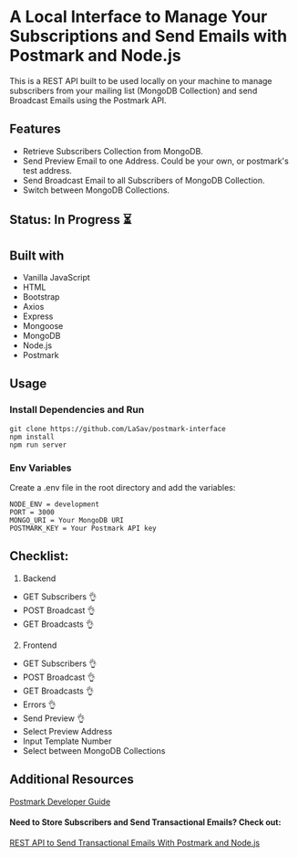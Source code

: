 # A Local Interface to Manage Your Subscriptions and Send Emails with Postmark and Node.js

This is a REST API built to be used locally on your machine to manage subscribers from your mailing list (MongoDB Collection) and send Broadcast Emails using the Postmark API.

## Features

- Retrieve Subscribers Collection from MongoDB.
- Send Preview Email to one Address. Could be your own, or postmark's test address.
- Send Broadcast Email to all Subscribers of MongoDB Collection.
- Switch between MongoDB Collections.

## Status: In Progress :hourglass_flowing_sand:

## Built with

- Vanilla JavaScript
- HTML
- Bootstrap
- Axios
- Express
- Mongoose
- MongoDB
- Node.js
- Postmark

## Usage

### Install Dependencies and Run

```
git clone https://github.com/LaSav/postmark-interface
npm install
npm run server
```

### Env Variables

Create a .env file in the root directory and add the variables:

```
NODE_ENV = development
PORT = 3000
MONGO_URI = Your MongoDB URI
POSTMARK_KEY = Your Postmark API key
```

## Checklist:

1. Backend

- GET Subscribers :ok_hand:
- POST Broadcast :ok_hand:
- GET Broadcasts :ok_hand:

2. Frontend

- GET Subscribers :ok_hand:
- POST Broadcast :ok_hand:
- GET Broadcasts :ok_hand:
- Errors :ok_hand:
- Send Preview :ok_hand:
- Select Preview Address
- Input Template Number
- Select between MongoDB Collections

## Additional Resources

[Postmark Developer Guide](https://postmarkapp.com/developer)

#### Need to Store Subscribers and Send Transactional Emails? Check out:

[REST API to Send Transactional Emails With Postmark and Node.js](https://github.com/LaSav/postmark-transactional-form)
